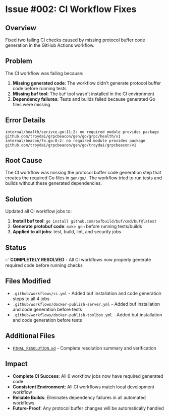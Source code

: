 # Issue #002: CI Workflow Fixes

## Overview
Fixed two failing CI checks caused by missing protocol buffer code generation in the GitHub Actions workflow.

## Problem
The CI workflow was failing because:
1. **Missing generated code**: The workflow didn't generate protocol buffer code before running tests
2. **Missing buf tool**: The `buf` tool wasn't installed in the CI environment
3. **Dependency failures**: Tests and builds failed because generated Go files were missing

## Error Details
```
internal/health/serivce.go:11:2: no required module provides package github.com/troydai/grpcbeacon/gen/go/grpc/health/v1
internal/beacon/fx.go:8:2: no required module provides package github.com/troydai/grpcbeacon/gen/go/troydai/grpcbeacon/v1
```

## Root Cause
The CI workflow was missing the protocol buffer code generation step that creates the required Go files in `gen/go/`. The workflow tried to run tests and builds without these generated dependencies.

## Solution
Updated all CI workflow jobs to:
1. **Install buf tool**: `go install github.com/bufbuild/buf/cmd/buf@latest`
2. **Generate protobuf code**: `make gen` before running tests/builds
3. **Applied to all jobs**: test, build, lint, and security jobs

## Status
✅ **COMPLETELY RESOLVED** - All CI workflows now properly generate required code before running checks

## Files Modified
- `.github/workflows/ci.yml` - Added buf installation and code generation steps to all 4 jobs
- `.github/workflows/docker-publish-server.yml` - Added buf installation and code generation before tests
- `.github/workflows/docker-publish-toolbox.yml` - Added buf installation and code generation before tests

## Additional Files
- [`FINAL_RESOLUTION.md`](./FINAL_RESOLUTION.md) - Complete resolution summary and verification

## Impact
- **Complete CI Success**: All 6 workflow jobs now have required generated code  
- **Consistent Environment**: All CI workflows match local development workflow
- **Reliable Builds**: Eliminates dependency failures in all automated workflows
- **Future-Proof**: Any protocol buffer changes will be automatically handled